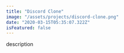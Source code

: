 ```yaml
---
title: "Discord Clone"
image: "/assets/projects/discord-clone.png"
date: "2020-03-15T05:35:07.322Z"
isFeatured: false
---
```


description
